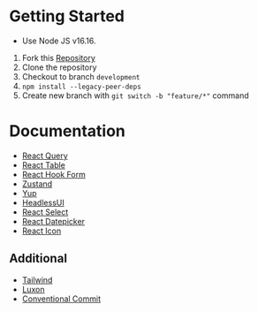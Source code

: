 # Getting Started
- Use Node JS v16.16.
1. Fork this [Repository](https://github.com/ranggons/lms-frontend)
2. Clone the repository
3. Checkout to branch `development`
4. ```npm install --legacy-peer-deps```
5. Create new branch with `git switch -b "feature/*"` command

# Documentation

- [React Query](https://react-query-v3.tanstack.com/overview)
- [React Table](https://tanstack.com/table/v8/docs/guide/introduction)
- [React Hook Form](https://react-hook-form.com/get-started)
- [Zustand](https://github.com/pmndrs/zustand)
- [Yup](https://github.com/jquense/yup)
- [HeadlessUI](https://headlessui.com)
- [React Select](https://react-select.com/home)
- [React Datepicker](https://reactdatepicker.com)
- [React Icon](https://react-icons.github.io/react-icons)

## Additional
- [Tailwind](https://tailwindcss.com/docs/installation)
- [Luxon](https://moment.github.io/luxon/#/?id=luxon)
- [Conventional Commit](https://www.conventionalcommits.org/en/v1.0.0/)